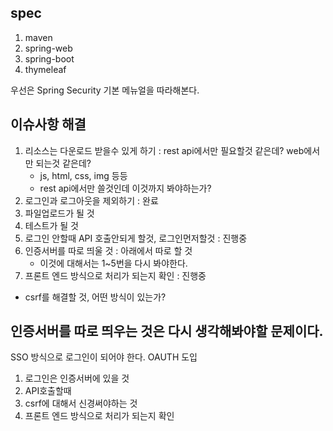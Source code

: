 ## spec
1. maven
2. spring-web
3. spring-boot
4. thymeleaf

우선은 Spring Security 기본 메뉴얼을 따라해본다.

## 이슈사항 해결
1. 리소스는 다운로드 받을수 있게 하기 : rest api에서만 필요할것 같은데? web에서만 되는것 같은데?
    - js, html, css, img 등등
    - rest api에서만 쓸것인데 이것까지 봐야하는가?
2. 로그인과 로그아웃을 제외하기 : 완료
3. 파일업로드가 될 것
4. 테스트가 될 것
5. 로그인 안할때 API 호출안되게 할것, 로그인먼저할것 : 진행중
6. 인증서버를 따로 띄울 것 : 아래에서 따로 할 것
    - 이것에 대해서는 1~5번을 다시 봐야한다.
7. 프론트 엔드 방식으로 처리가 되는지 확인 : 진행중
  - csrf를 해결할 것, 어떤 방식이 있는가?
    
## 인증서버를 따로 띄우는 것은 다시 생각해봐야할 문제이다.
SSO 방식으로 로그인이 되어야 한다. OAUTH 도입
1. 로그인은 인증서버에 있을 것 
2. API호출할때
3. csrf에 대해서 신경써야하는 것
4. 프론트 엔드 방식으로 처리가 되는지 확인

